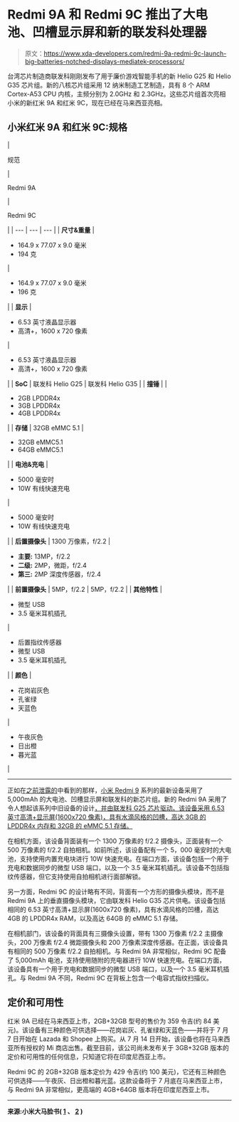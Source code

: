 # Redmi 9A 和 Redmi 9C 推出了大电池、凹槽显示屏和新的联发科处理器

> 原文：<https://www.xda-developers.com/redmi-9a-redmi-9c-launch-big-batteries-notched-displays-mediatek-processors/>

台湾芯片制造商联发科刚刚发布了用于廉价游戏智能手机的新 Helio G25 和 Helio G35 芯片组。新的八核芯片组采用 12 纳米制造工艺制造，具有 8 个 ARM Cortex-A53 CPU 内核，主频分别为 2.0GHz 和 2.3GHz。这些芯片组首次亮相小米的新红米 9A 和红米 9C，现在已经在马来西亚亮相。

## 小米红米 9A 和红米 9C:规格

| 

规范

 | 

Redmi 9A

 | 

Redmi 9C

 |
| --- | --- | --- |
| **尺寸&重量** | 

*   164.9 x 77.07 x 9.0 毫米
*   194 克

 | 

*   164.9 x 77.07 x 9.0 毫米
*   196 克

 |
| **显示** | 

*   6.53 英寸液晶显示器
*   高清+，1600 x 720 像素

 | 

*   6.53 英寸液晶显示器
*   高清+，1600 x 720 像素

 |
| **SoC** | 联发科 Helio G25 | 联发科 Helio G35 |
| **撞锤** |  | 

*   2GB LPDDR4x
*   3GB LPDDR4x
*   4GB LPDDR4x

 |
| **存储** | 32GB eMMC 5.1 | 

*   32GB eMMC5.1
*   64GB eMMC5.1

 |
| **电池&充电** | 

*   5000 毫安时
*   10W 有线快速充电

 | 

*   5000 毫安时
*   10W 有线快速充电

 |
| **后置摄像头** | 1300 万像素，f/2.2 | 

*   **主要:** 13MP，f/2.2
*   **二级:** 2MP，微距，f/2.4
*   **第三:** 2MP 深度传感器，f/2.4

 |
| **前置摄像头** | 5MP，f/2.2 | 5MP，f/2.2 |
| **其他特性** | 

*   微型 USB
*   3.5 毫米耳机插孔

 | 

*   后置指纹传感器
*   微型 USB
*   3.5 毫米耳机插孔

 |
| **颜色** | 

*   花岗岩灰色
*   孔雀绿
*   天蓝色

 | 

*   午夜灰色
*   日出橙
*   暮光蓝

 |

* * *

正如在[之前泄露的](https://www.xda-developers.com/xiaomi-redmi-9-launching-soon/)中看到的那样，[小米 Redmi 9](https://www.xda-developers.com/xiaomi-redmi-9-launched-spain/) 系列的最新设备采用了 5,000mAh 的大电池、凹槽显示屏和联发科的新芯片组。新的 Redmi 9A 采用了令人想起该系列中旧设备的设计[，并由联发科 G25 芯片驱动。该设备采用 6.53 英寸高清+显示屏(1600x720 像素)，具有水滴风格的凹槽，高达 3GB 的 LPDDR4x 内存和 32GB 的 eMMC 5.1 存储。](https://www.xda-developers.com/xiaomi-redmi-9a-alleged-renders-leak-online-a-day-before-the-launch/)

在相机方面，该设备背面装有一个 1300 万像素的 f/2.2 摄像头，正面装有一个 500 万像素的 f/2.2 自拍相机。如前所述，该设备配有一个 5，000 毫安时的大电池，支持使用内置充电块进行 10W 快速充电。在端口方面，该设备包括一个用于充电和数据同步的微型 USB 端口，以及一个 3.5 毫米耳机插孔。该设备不包括指纹传感器，但它支持使用自拍相机进行面部解锁。

另一方面，Redmi 9C 的设计略有不同，背面有一个方形的摄像头模块，而不是 Redmi 9A 上的垂直摄像头模块，它由联发科 Helio G35 芯片供电。该设备包括相同的 6.53 英寸高清+显示屏(1600x720 像素)，具有水滴风格的凹槽，高达 4GB 的 LPDDR4x RAM，以及高达 64GB 的 eMMC 5.1 存储。

在相机部门，该设备的背面具有三摄像头设置，带有 1300 万像素 f/2.2 主摄像头，200 万像素 f/2.4 微距摄像头和 200 万像素深度传感器。在正面，该设备具有相同的 500 万像素 f/2.2 自拍相机。与 Redmi 9A 非常相似，Redmi 9C 配备了 5,000mAh 电池，支持使用随附的充电器进行 10W 快速充电。在端口方面，该设备具有一个用于充电和数据同步的微型 USB 端口，以及一个 3.5 毫米耳机插孔。与 Redmi 9A 不同，Redmi 9C 在背板上包含一个电容式指纹扫描仪。

## 定价和可用性

红米 9A 已经在马来西亚上市，2GB+32GB 型号的售价为 359 令吉(约 84 美元)。该设备有三种颜色可供选择——花岗岩灰、孔雀绿和天蓝色——并将于 7 月 7 日开始在 Lazada 和 Shopee 上购买。从 7 月 14 日开始，该设备也将在马来西亚所有授权的 Mi 商店出售。截至目前，该公司尚未发布关于 3GB+32GB 版本的定价和可用性的任何信息，只知道它将在印度尼西亚上市。

Redmi 9C 的 2GB+32GB 版本定价为 429 令吉(约 100 美元)，它还有三种颜色可供选择——午夜灰、日出橙和暮光蓝。这款设备将于 7 月底在马来西亚上市，与 Redmi 9A 非常相似，更高端的 4GB+64GB 版本将在印度尼西亚上市。

* * *

**来源:小米大马脸书( [1](https://www.facebook.com/XiaomiMalaysia/posts/1500390320165057?__tn__=-R) 、 [2](https://www.facebook.com/XiaomiMalaysia/posts/1500391906831565?__tn__=-R) )**